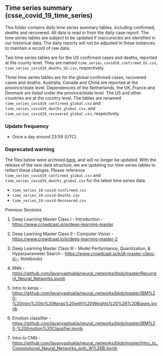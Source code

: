 ## Time series summary (csse_covid_19_time_series)

This folder contains daily time series summary tables, including confirmed, deaths and recovered. All data is read in from the daily case report. The time series tables are subject to be updated if inaccuracies are identified in our historical data. The daily reports will not be adjusted in these instances to maintain a record of raw data. 

Two time series tables are for the US confirmed cases and deaths, reported at the county level. They are named `time_series_covid19_confirmed_US.csv`, `time_series_covid19_deaths_US.csv`, respectively.

Three time series tables are for the global confirmed cases, recovered cases and deaths. Australia, Canada and China are reported at the province/state level. Dependencies of the Netherlands, the UK, France and Denmark are listed under the province/state level. The US and other countries are at the country level. The tables are renamed  `time_series_covid19_confirmed_global.csv` and `time_series_covid19_deaths_global.csv`, and `time_series_covid19_recovered_global.csv`, respectively.

### Update frequency

* Once a day around 23:59 (UTC).

###  Deprecated warning
The files below were archived [here](https://github.com/CSSEGISandData/COVID-19/tree/master/archived_data/archived_time_series), and will no longer be updated. With the release of the new data structure, we are updating our time series tables to reflect these changes. Please reference `time_series_covid19_confirmed_global.csv` and `time_series_covid19_deaths_global.csv` for the latest time series data. 

* `time_series_19-covid-Confirmed.csv`
* `time_series_19-covid-Deaths.csv`	
* `time_series_19-covid-Recovered.csv`



Previous Sessions

1. Deep Learning Master Class I - Introduction - https://www.crowdcast.io/e/deep-learning-master

2. Deep Learning Master Class II - Computer Vision - https://www.crowdcast.io/e/deep-learning-master-2

3. Deep Learning Master Class III - Model Performance, Quantization, & Hyperparameter Search - https://www.crowdcast.io/e/dl-master-class-iii--
Notebooks

1. RNN - https://github.com/lavanyashukla/neural_networks/blob/master/Recurrent_Neural_Networks.ipynb

2. Intro to keras - https://github.com/lavanyashukla/neural_networks/blob/master/IBM%20-%20Intro%20to%20Keras%20with%20Weights%20%26%20Biases.ipynb

3. Emotion classifier - https://github.com/lavanyashukla/neural_networks/blob/master/IBM%20-%20Emotion%20Classifier.ipynb

4. Intro to CNN -https://github.com/lavanyashukla/neural_networks/blob/master/Intro_to_Convolutional_Neural_Networks_with_W%26B.ipynb


